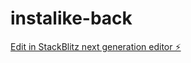 # instalike-back

[Edit in StackBlitz next generation editor ⚡️](https://stackblitz.com/~/github.com/talvanes/instalike-back)